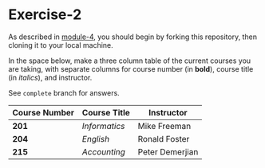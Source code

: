 # Exercise-2

As described in [module-4](https://github.com/INFO-201/m4-git-intro), you should begin by forking this repository, then cloning it to your local machine.

In the space below, make a three column table of the current courses you are taking, with separate columns for course number (in **bold**), course title (in _italics_), and instructor.

See `complete` branch for answers.

| Course Number  	|   Course Title	|   Instructor |
|---	|---	|---	
| **201**  | _Informatics_   	|   Mike Freeman	   
| **204**	|   _English_	|   	Ronald Foster
| **215**	| _Accounting_ | Peter Demerjian

